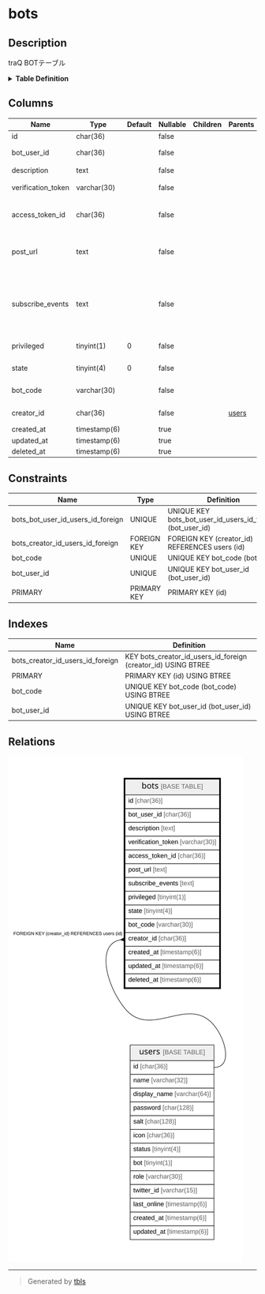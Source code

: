 # bots

## Description

traQ BOTテーブル

<details>
<summary><strong>Table Definition</strong></summary>

```sql
CREATE TABLE `bots` (
  `id` char(36) NOT NULL,
  `bot_user_id` char(36) NOT NULL,
  `description` text NOT NULL,
  `verification_token` varchar(30) NOT NULL,
  `access_token_id` char(36) NOT NULL,
  `post_url` text NOT NULL,
  `subscribe_events` text NOT NULL,
  `privileged` tinyint(1) NOT NULL DEFAULT '0',
  `state` tinyint(4) NOT NULL DEFAULT '0',
  `bot_code` varchar(30) NOT NULL,
  `creator_id` char(36) NOT NULL,
  `created_at` timestamp(6) NULL DEFAULT NULL,
  `updated_at` timestamp(6) NULL DEFAULT NULL,
  `deleted_at` timestamp(6) NULL DEFAULT NULL,
  PRIMARY KEY (`id`),
  UNIQUE KEY `bot_user_id` (`bot_user_id`),
  UNIQUE KEY `bot_code` (`bot_code`),
  KEY `bots_creator_id_users_id_foreign` (`creator_id`),
  CONSTRAINT `bots_bot_user_id_users_id_foreign` FOREIGN KEY (`bot_user_id`) REFERENCES `users` (`id`) ON DELETE CASCADE ON UPDATE CASCADE,
  CONSTRAINT `bots_creator_id_users_id_foreign` FOREIGN KEY (`creator_id`) REFERENCES `users` (`id`) ON DELETE CASCADE ON UPDATE CASCADE
) ENGINE=InnoDB DEFAULT CHARSET=utf8mb4
```

</details>

## Columns

| Name | Type | Default | Nullable | Children | Parents | Comment |
| ---- | ---- | ------- | -------- | -------- | ------- | ------- |
| id | char(36) |  | false |  |  |  |
| bot_user_id | char(36) |  | false |  |  | BOTユーザーUUID |
| description | text |  | false |  |  | BOT説明 |
| verification_token | varchar(30) |  | false |  |  | 認証トークン |
| access_token_id | char(36) |  | false |  |  | BOTアクセストークンID |
| post_url | text |  | false |  |  | BOTサーバーエンドポイント |
| subscribe_events | text |  | false |  |  | BOTが購読しているイベントリスト(スペース区切り) |
| privileged | tinyint(1) | 0 | false |  |  | 特権BOTかどうか |
| state | tinyint(4) | 0 | false |  |  | BOTの状態 |
| bot_code | varchar(30) |  | false |  |  | BOTコード |
| creator_id | char(36) |  | false |  | [users](users.md) | BOT制作者UUID |
| created_at | timestamp(6) |  | true |  |  |  |
| updated_at | timestamp(6) |  | true |  |  |  |
| deleted_at | timestamp(6) |  | true |  |  |  |

## Constraints

| Name | Type | Definition |
| ---- | ---- | ---------- |
| bots_bot_user_id_users_id_foreign | UNIQUE | UNIQUE KEY bots_bot_user_id_users_id_foreign (bot_user_id) |
| bots_creator_id_users_id_foreign | FOREIGN KEY | FOREIGN KEY (creator_id) REFERENCES users (id) |
| bot_code | UNIQUE | UNIQUE KEY bot_code (bot_code) |
| bot_user_id | UNIQUE | UNIQUE KEY bot_user_id (bot_user_id) |
| PRIMARY | PRIMARY KEY | PRIMARY KEY (id) |

## Indexes

| Name | Definition |
| ---- | ---------- |
| bots_creator_id_users_id_foreign | KEY bots_creator_id_users_id_foreign (creator_id) USING BTREE |
| PRIMARY | PRIMARY KEY (id) USING BTREE |
| bot_code | UNIQUE KEY bot_code (bot_code) USING BTREE |
| bot_user_id | UNIQUE KEY bot_user_id (bot_user_id) USING BTREE |

## Relations

![er](bots.svg)

---

> Generated by [tbls](https://github.com/k1LoW/tbls)
